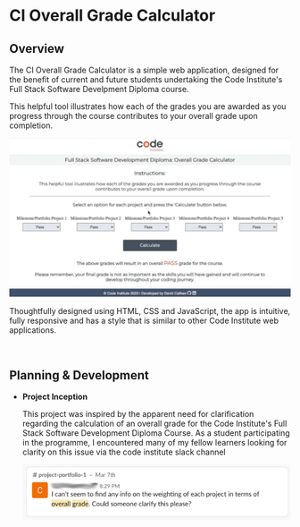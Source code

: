 # CI Overall Grade Calculator

## Overview
The CI Overall Grade Calculator is a simple web application, designed for the benefit of current and future students undertaking the Code Institute's Full Stack Software Develpment Diploma course.

This helpful tool illustrates how each of the grades you are awarded as you progress through the course contributes to your overall grade upon completion.

<img src="../docs/readme_images/demo.gif">

<br>

Thoughtfully designed using HTML, CSS and JavaScript, the app is intuitive, fully responsive and has a style that is similar to other Code Institute web applications.

<br>

## Planning & Development

- __Project Inception__

    This project was inspired by the apparent need for clarification regarding the calculation of an overall grade for the Code Institute's Full Stack Software Development Diploma Course. As a student participating in the programme, I encountered many of my fellow learners looking for clarity on this issue via the code institute slack channel <br> 

    <img src="../docs/readme_images/planning_1.png">
        
    <br>

